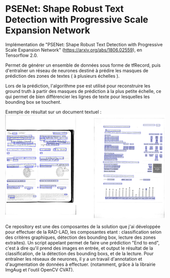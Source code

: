 # PSENet: Shape Robust Text Detection with Progressive Scale Expansion Network

Implémentation de "PSENet: Shape Robust Text Detection with Progressive Scale Expansion Network" (https://arxiv.org/abs/1806.02559), en Tensorflow 2.0.


Permet de générer un ensemble de données sous forme de tfRecord, puis d'entraîner un réseau de neurones destiné à prédire les masques de prédiction des zones de textes ( à plusieurs échelles ). 

Lors de la prédiction, l'algorithme pse est utilisé pour reconstruire les ground truth à partir des masques de prédiction à la plus petite échelle, ce qui permet de bien différencier les lignes de texte pour lesquelles les bounding box se touchent.

Exemple de résultat sur un document textuel : 
![alt text](https://github.com/jlhervy/textBoundingBoxDetection/blob/master/img/exemples.png)


Ce repository est une des composantes de la solution que j'ai développée pour effectuer de la RAD-LAD, les composantes etant : classification selon des critères graphiques, détection des bounding box, lecture des zones extraites). Un script appelant permet de faire une prédiction "End to end", c'est à dire qu'il prend des images en entrée, et output le résultat de la classification, de la détection des bounding boxs, et de la lecture. Pour entraîner les réseaux de neurones, il y a un travail d'annotation et d'augmentation de données à effectuer. (notamment, grâce à la librairie ImgAug et l'outil OpenCV CVAT).
